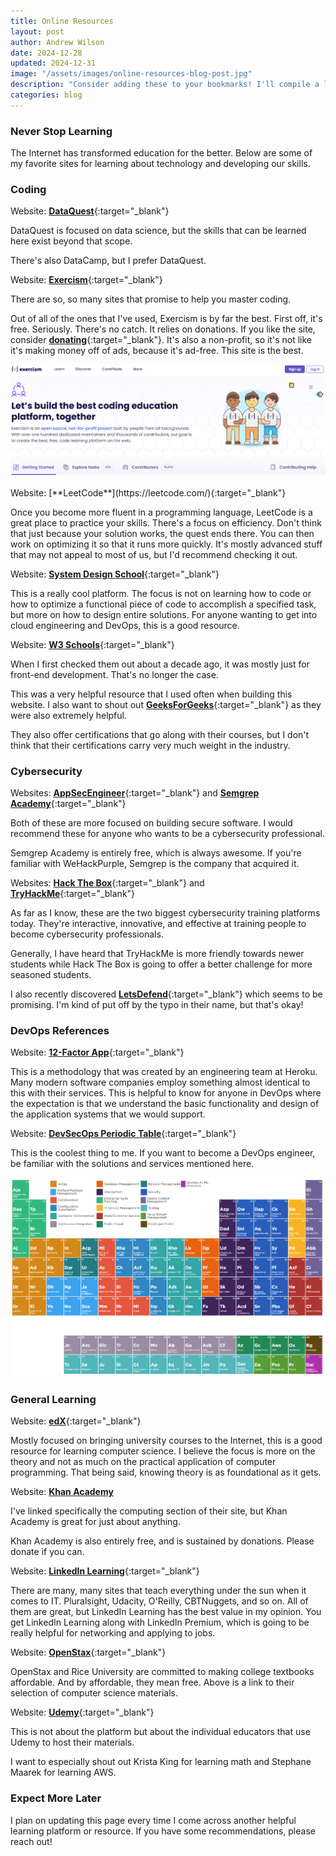 ```yaml
---
title: Online Resources
layout: post
author: Andrew Wilson
date: 2024-12-28
updated: 2024-12-31
image: "/assets/images/online-resources-blog-post.jpg"
description: "Consider adding these to your bookmarks! I'll compile a list of my favorite learning resources and references here."
categories: blog
---
```

### Never Stop Learning
The Internet has transformed education for the better. Below are some of my favorite sites for learning about technology and developing our skills. 

### Coding
Website: [**DataQuest**](https://www.dataquest.io/){:target="_blank"}

DataQuest is focused on data science, but the skills that can be learned here exist beyond that scope.

There's also DataCamp, but I prefer DataQuest. 

Website: [**Exercism**](https://exercism.org/tracks){:target="_blank"}

There are so, so many sites that promise to help you master coding. 

Out of all of the ones that I've used, Exercism is by far the best. First off, it's free. Seriously. There's no catch. It relies on donations. If you like the site, consider [**donating**](https://exercism.org/insiders){:target="_blank"}. It's also a non-profit, so it's not like it's making money off of ads, because it's ad-free. This site is the best.

<div class="post-image">
	<img src="/assets/images/exercism.png" class="img-responsive" alt="Post Image">
</div>
<br>
Website: [**LeetCode**](https://leetcode.com/){:target="_blank"}

Once you become more fluent in a programming language, LeetCode is a great place to practice your skills. There's a focus on efficiency. Don't think that just because your solution works, the quest ends there. You can then work on optimizing it so that it runs more quickly. It's mostly advanced stuff that may not appeal to most of us, but I'd recommend checking it out. 

Website: [**System Design School**](https://systemdesignschool.io/){:target="_blank"}

This is a really cool platform. The focus is not on learning how to code or how to optimize a functional piece of code to accomplish a specified task, but more on how to design entire solutions. For anyone wanting to get into cloud engineering and DevOps, this is a good resource. 

Website: [**W3 Schools**](https://www.w3schools.com/){:target="_blank"}

When I first checked them out about a decade ago, it was mostly just for front-end development. That's no longer the case. 

This was a very helpful resource that I used often when building this website. I also want to shout out [**GeeksForGeeks**](https://www.geeksforgeeks.org/){:target="_blank"} as they were also extremely helpful. 

They also offer certifications that go along with their courses, but I don't think that their certifications carry very much weight in the industry. 

### Cybersecurity
Websites: [**AppSecEngineer**](https://www.appsecengineer.com/individuals){:target="_blank"} and [**Semgrep Academy**](https://academy.semgrep.dev/){:target="_blank"}

Both of these are more focused on building secure software. I would recommend these for anyone who wants to be a cybersecurity professional.

Semgrep Academy is entirely free, which is always awesome. If you're familiar with WeHackPurple, Semgrep is the company that acquired it. 

Websites: [**Hack The Box**](https://www.hackthebox.com/){:target="_blank"} and [**TryHackMe**](https://tryhackme.com/){:target="_blank"}

As far as I know, these are the two biggest cybersecurity training platforms today. They're interactive, innovative, and effective at training people to become cybersecurity professionals.

Generally, I have heard that TryHackMe is more friendly towards newer students while Hack The Box is going to offer a better challenge for more seasoned students. 

I also recently discovered [**LetsDefend**](https://letsdefend.io/){:target="_blank"} which seems to be promising. I'm kind of put off by the typo in their name, but that's okay! 

### DevOps References
Website: [**12-Factor App**](https://12factor.net/){:target="_blank"}

This is a methodology that was created by an engineering team at Heroku. Many modern software companies employ something almost identical to this with their services. This is helpful to know for anyone in DevOps where the expectation is that we understand the basic functionality and design of the application systems that we would support.

Website: [**DevSecOps Periodic Table**](https://digital.ai/learn/devsecops-periodic-table/){:target="_blank"}

This is the coolest thing to me. If you want to become a DevOps engineer, be familiar with the solutions and services mentioned here.
<div class="post-image">
	<img src="/assets/images/devsecops_periodic_table.png" class="img-responsive" alt="Post Image">
</div>

### General Learning
Website: [**edX**](https://edx.org/){:target="_blank"}

Mostly focused on bringing university courses to the Internet, this is a good resource for learning computer science. I believe the focus is more on the theory and not as much on the practical application of computer programming. That being said, knowing theory is as foundational as it gets.
	
Website: [**Khan Academy**](https://www.khanacademy.org/computing)

I've linked specifically the computing section of their site, but Khan Academy is great for just about anything. 

Khan Academy is also entirely free, and is sustained by donations. Please donate if you can.

Website: [**LinkedIn Learning**](https://www.linkedin.com/learning/){:target="_blank"}

There are many, many sites that teach everything under the sun when it comes to IT. Pluralsight, Udacity, O'Reilly, CBTNuggets, and so on. All of them are great, but LinkedIn Learning has the best value in my opinion. You get LinkedIn Learning along with LinkedIn Premium, which is going to be really helpful for networking and applying to jobs. 

Website: [**OpenStax**](https://openstax.org/subjects/computer-science){:target="_blank"}

OpenStax and Rice University are committed to making college textbooks affordable. And by affordable, they mean free. Above is a link to their selection of computer science materials. 

Website: [**Udemy**](https://udemy.com/){:target="_blank"}

This is not about the platform but about the individual educators that use Udemy to host their materials. 

I want to especially shout out Krista King for learning math and Stephane Maarek for learning AWS.

### Expect More Later
I plan on updating this page every time I come across another helpful learning platform or resource. If you have some recommendations, please reach out!
